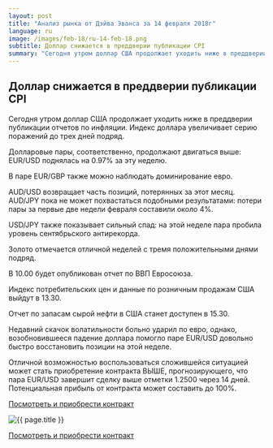 ```yaml
---
layout: post
title: "Анализ рынка от Дэйва Эванса за 14 февраля 2018г"
language: ru
image: /images/feb-18/ru-14-feb-18.png
subtitle: Доллар снижается в преддверии публикации CPI
summary: "Сегодня утром доллар США продолжает уходить ниже в преддверии публикации отчетов по инфляции. Индекс доллара увеличивает серию поражений до трех дней подряд"
---
```

##  Доллар снижается в преддверии публикации CPI

Сегодня утром доллар США продолжает уходить ниже в преддверии публикации отчетов по инфляции. Индекс доллара увеличивает серию поражений до трех дней подряд.

Долларовые пары, соответственно, продолжают двигаться выше: EUR/USD поднялась на 0.97% за эту неделю.

В паре EUR/GBP также можно наблюдать доминирование евро.

AUD/USD возвращает часть позиций, потерянных за этот месяц. AUD/JPY пока не может похвастаться подобными результатами: потери пары за первые две недели февраля составили около 4%.

USD/JPY также показывает сильный спад: на этой неделе пара пробила уровень сентябрьского антирекорда.

Золото отмечается отличной неделей с тремя положительными днями подряд.
 
 
В 10.00 будет опубликован отчет по ВВП Евросоюза.

Индекс потребительских цен и данные по розничным продажам США выйдут в 13.30.

Отчет по запасам сырой нефти в США станет доступен в 15.30.
 
 
Недавний скачок волатильности больно ударил по евро, однако, возобновившееся падение доллара помогло паре EUR/USD довольно быстро восстановить позиции на этой неделе.

Отличной возможностью воспользоваться сложившейся ситуацией может стать приобретение контракта ВЫШЕ, прогнозирующего, что пара EUR/USD завершит сделку выше отметки 1.2500 через 14 дней. Потенциальная прибыль от контракта может составить до 100%.

<a href="http://record.binary.com/_bivVDfg8lHux76XffYA0JmNd7ZgqdRLk/1/market=forex&underlying=frxEURUSD&formname=higherlower&duration_amount=14&duration_units=d&amount=10&amount_type=payout&expiry_type=duration&barrier=1.2500&s=1&t=AGAo0wZxiuWVUSIZnKLQvZ0co5lt24DG" target="_blank">Посмотреть и приобрести контракт</a>

<img src="{{ site.url }}/images/feb-18/ru-14-feb-18.png" alt="{{ page.title }}"  title="{{ page.title }}">

<a href="%LINK%%?https://www.binary.com/d/trade.cgi?market=forex&underlying=frxEURUSD&formname=higherlower&duration_amount=14&duration_units=d&amount=10&amount_type=payout&expiry_type=duration&barrier=1.2500&s=1&t=AGAo0wZxiuWVUSIZnKLQvZ0co5lt24DG" target="_blank">Посмотреть и приобрести контракт</a>
